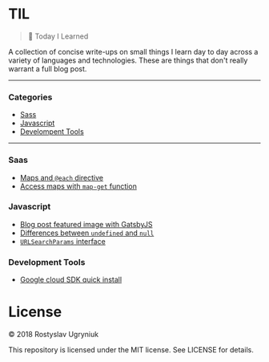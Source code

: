 # TIL

> 📝 Today I Learned

A collection of concise write-ups on small things I learn day to day across a variety of languages and technologies.
These are things that don't really warrant a full blog post.

---

### Categories

- [Sass](#sass)
- [Javascript](#javascript)
- [Develompent Tools](#development-tools)

---

### Saas

- [Maps and `@each` directive](/sass/maps.md)
- [Access maps with `map-get` function](/sass/access-maps.md)

### Javascript

- [Blog post featured image with GatsbyJS](/javascript/gatsby-featured-post-image.md)
- [Differences between `undefined` and `null`](/javascript/differences-between-undefined-and-null.md)
- [`URLSearchParams` interface](/javascript/URLSearchParams.md)

### Development Tools

- [Google cloud SDK quick install](/development-tools/google-sdk-installation.md)

# License

© 2018 Rostyslav Ugryniuk

This repository is licensed under the MIT license. See LICENSE for details.
